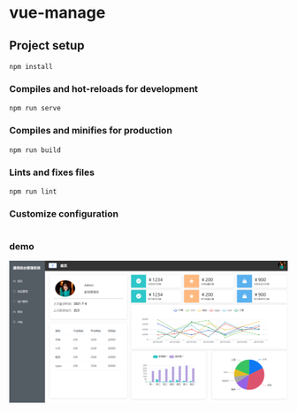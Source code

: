 # vue-manage

## Project setup
```
npm install
```

### Compiles and hot-reloads for development
```
npm run serve
```

### Compiles and minifies for production
```
npm run build
```

### Lints and fixes files
```
npm run lint
```

### Customize configuration
```
```
### demo
![Image](https://github.com/JayRingKong/vue-manage/blob/master/demo_photo/home.jpg)
